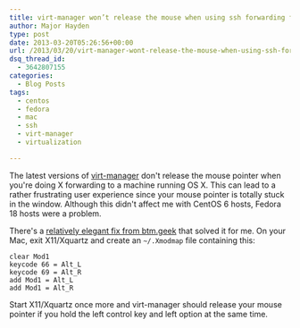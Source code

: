 ```yaml
---
title: virt-manager won’t release the mouse when using ssh forwarding from OS X
author: Major Hayden
type: post
date: 2013-03-20T05:26:56+00:00
url: /2013/03/20/virt-manager-wont-release-the-mouse-when-using-ssh-forwarding-from-os-x/
dsq_thread_id:
  - 3642807155
categories:
  - Blog Posts
tags:
  - centos
  - fedora
  - mac
  - ssh
  - virt-manager
  - virtualization

---
```

The latest versions of [virt-manager][1] don't release the mouse pointer when you're doing X forwarding to a machine running OS X. This can lead to a rather frustrating user experience since your mouse pointer is totally stuck in the window. Although this didn't affect me with CentOS 6 hosts, Fedora 18 hosts were a problem.

There's a [relatively elegant fix from btm.geek][2] that solved it for me. On your Mac, exit X11/Xquartz and create an `~/.Xmodmap` file containing this:

```
clear Mod1
keycode 66 = Alt_L
keycode 69 = Alt_R
add Mod1 = Alt_L
add Mod1 = Alt_R
```


Start X11/Xquartz once more and virt-manager should release your mouse pointer if you hold the left control key and left option at the same time.

 [1]: http://virt-manager.org/
 [2]: http://blog.loftninjas.org/2010/11/17/virt-manager-keymaps-on-os-x/

